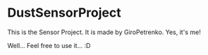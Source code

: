 # DustSensorProject
This is the Sensor Project. It is made by GiroPetrenko. Yes, it's me!

Well... Feel free to use it...
:D
